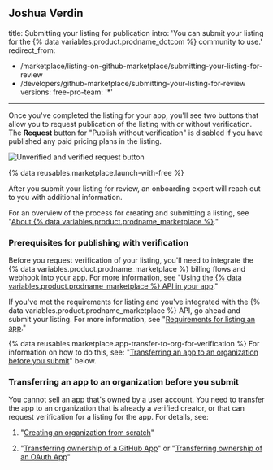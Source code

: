 Joshua Verdin
---
title: Submitting your listing for publication
intro: 'You can submit your listing for the {% data variables.product.prodname_dotcom %} community to use.'
redirect_from:
  - /marketplace/listing-on-github-marketplace/submitting-your-listing-for-review
  - /developers/github-marketplace/submitting-your-listing-for-review
versions:
  free-pro-team: '*'
---



Once you've completed the listing for your app, you'll see two buttons that allow you to request publication of the listing with or without verification. The **Request** button for "Publish without verification" is disabled if you have published any paid pricing plans in the listing.

![Unverified and verified request button](/assets/images/marketplace/marketplace-request-button.png)

{% data reusables.marketplace.launch-with-free %}

After you submit your listing for review, an onboarding expert will reach out to you with additional information.

For an overview of the process for creating and submitting a listing, see "[About {% data variables.product.prodname_marketplace %}](/developers/github-marketplace/about-github-marketplace#publishing-an-app-to-github-marketplace)."

### Prerequisites for publishing with verification

Before you request verification of your listing, you'll need to integrate the {% data variables.product.prodname_marketplace %} billing flows and webhook into your app. For more information, see "[Using the {% data variables.product.prodname_marketplace %} API in your app](/developers/github-marketplace/using-the-github-marketplace-api-in-your-app)."

If you've met the requirements for listing and you've integrated with the {% data variables.product.prodname_marketplace %} API, go ahead and submit your listing. For more information, see "[Requirements for listing an app](/developers/github-marketplace/requirements-for-listing-an-app)."

{% data reusables.marketplace.app-transfer-to-org-for-verification %} For information on how to do this, see: "[Transferring an app to an organization before you submit](#transferring-an-app-to-an-organization-before-you-submit)" below.

### Transferring an app to an organization before you submit

You cannot sell an app that's owned by a user account. You need to transfer the app to an organization that is already a verified creator, or that can request verification for a listing for the app. For details, see:

1. "[Creating an organization from scratch](/github/setting-up-and-managing-organizations-and-teams/creating-a-new-organization-from-scratch)"

1. "[Transferring ownership of a GitHub App](/developers/apps/transferring-ownership-of-a-github-app)" or "[Transferring ownership of an OAuth App](/developers/apps/transferring-ownership-of-an-oauth-app)"
